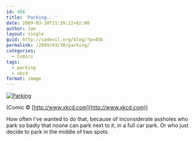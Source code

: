 ```yaml
---
id: 456
title: 'Parking...'
date: 2009-03-30T21:39:22+02:00
author: Jan
layout: single
guid: http://sadevil.org/blog/?p=456
permalink: /2009/03/30/parking/
categories:
  - Comics
tags:
  - parking
  - xkcd
format: image
---
```

[![Parking](/assets/images/2009/11/xkcd-parking-sm.png "Parking")](http://www.xkcd.com/562/) 
  
(Comic &copy; [http://www.xkcd.com](http://www.xkcd.com))

How often I've wanted to do that, because of inconsiderate assholes who park so badly that noone can park next to it, in a full car park. Or who just decide to park in the middle of two spots.
  
